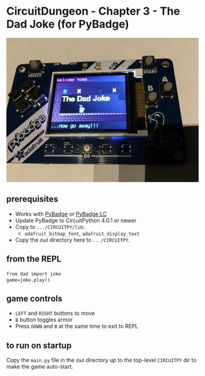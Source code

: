 
# CircuitDungeon - Chapter 3 - The Dad Joke (for PyBadge)

![DadJoke title screen](../pics/DadJoke.JPG)

## prerequisites

* Works with [PyBadge](https://www.adafruit.com/product/4200) or [PyBadge LC](https://www.adafruit.com/product/3939)
* Update PyBadge to CircuitPython 4.0.1 or newer
* Copy to `.../CIRCUITPY/lib`:
  * `adafruit_bitmap_font`, `adafruit_display_text`
* Copy the `dad` directory here to `.../CIRCUITPY`.

## from the REPL

    from dad import joke
    game=joke.play()

## game controls

* `LEFT` and `RIGHT` buttons to move
* `B` button toggles armor
* Press `DOWN` and `B` at the same time to exit to REPL

## to run on startup

Copy the `main.py` file in the `dad` directory up to the top-level `CIRCUITPY` dir to make the game auto-start.

